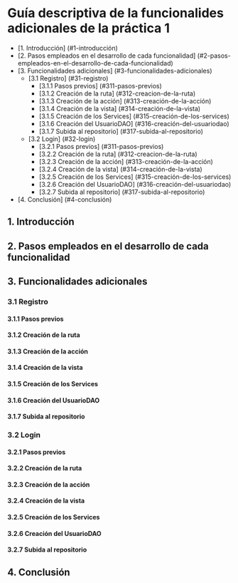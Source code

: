 # Guía descriptiva de la funcionalides adicionales de la práctica 1

- [1. Introducción] (#1-introducción)
- [2. Pasos empleados en el desarrollo de cada funcionalidad] (#2-pasos-empleados-en-el-desarrollo-de-cada-funcionalidad)
- [3. Funcionalidades adicionales] (#3-funcionalidades-adicionales)
  - [3.1 Registro] (#31-registro)
    - [3.1.1 Pasos previos] (#311-pasos-previos)
    - [3.1.2 Creación de la ruta] (#312-creacion-de-la-ruta)
    - [3.1.3 Creación de la acción] (#313-creación-de-la-acción)
    - [3.1.4 Creación de la vista] (#314-creación-de-la-vista)
    - [3.1.5 Creación de los Services] (#315-creación-de-los-services)
    - [3.1.6 Creación del UsuarioDAO] (#316-creación-del-usuariodao)
    - [3.1.7 Subida al repositorio] (#317-subida-al-repositorio)
  - [3.2 Login] (#32-login)
    - [3.2.1 Pasos previos] (#311-pasos-previos)
    - [3.2.2 Creación de la ruta] (#312-creacion-de-la-ruta)
    - [3.2.3 Creación de la acción] (#313-creación-de-la-acción)
    - [3.2.4 Creación de la vista] (#314-creación-de-la-vista)
    - [3.2.5 Creación de los Services] (#315-creación-de-los-services)
    - [3.2.6 Creación del UsuarioDAO] (#316-creación-del-usuariodao)
    - [3.2.7 Subida al repositorio] (#317-subida-al-repositorio)
- [4. Conclusión] (#4-conclusión)

## 1. Introducción

## 2. Pasos empleados en el desarrollo de cada funcionalidad

## 3. Funcionalidades adicionales

### 3.1 Registro

#### 3.1.1 Pasos previos

#### 3.1.2 Creación de la ruta

#### 3.1.3 Creación de la acción

#### 3.1.4 Creación de la vista

#### 3.1.5 Creación de los Services

#### 3.1.6 Creación del UsuarioDAO

#### 3.1.7 Subida al repositorio

### 3.2 Login

#### 3.2.1 Pasos previos

#### 3.2.2 Creación de la ruta

#### 3.2.3 Creación de la acción

#### 3.2.4 Creación de la vista

#### 3.2.5 Creación de los Services

#### 3.2.6 Creación del UsuarioDAO

#### 3.2.7 Subida al repositorio


## 4. Conclusión
